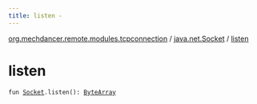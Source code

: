 ```yaml
---
title: listen - 
---
```


[org.mechdancer.remote.modules.tcpconnection](../index.html) / [java.net.Socket](index.html) / [listen](./listen.html)

# listen

`fun `[`Socket`](http://docs.oracle.com/javase/6/docs/api/java/net/Socket.html)`.listen(): `[`ByteArray`](https://kotlinlang.org/api/latest/jvm/stdlib/kotlin/-byte-array/index.html)